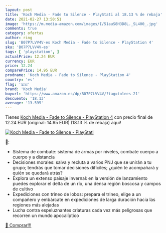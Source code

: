 ```yaml
---
layout: post
title: 'Koch Media - Fade to Silence - PlayStati al 18.13 % de rebaja'
date: 2021-02-27 13:50:51
image: 'https://m.media-amazon.com/images/I/51auS8H3D8L._SL400_.jpg'
comments: true
category: ofertas
author: ring
slug: 'B07P7LVV4V-es Koch Media - Fade to Silence - PlayStation 4'
sku: 'B07P7LVV4V-es'
tags: [ 'playstation', ]
actualPrice: 12.24 EUR
currency: EUR
price: 12.24
comparePrice: 14.95 EUR
prodname: 'Koch Media - Fade to Silence - PlayStation 4'
country: 'es'
flag: '🇪🇸'
brand: 'Koch Media'
buyurl: 'https://www.amazon.es/dp/B07P7LVV4V/?tag=tolees-21'
descuento: '18.13'
average: '13.595'
---
```


Tienes [Koch Media - Fade to Silence - PlayStation 4](https://www.amazon.es/dp/B07P7LVV4V/?tag=tolees-21) con precio final de  12.24 EUR (original: 14.95 EUR) (18.13 %  de rebaja) aqui!

[![Koch Media - Fade to Silence - PlayStati](https://m.media-amazon.com/images/I/51auS8H3D8L._SL400_.jpg)](https://www.amazon.es/dp/B07P7LVV4V/?tag=tolees-21)

🔎:

- Sistema de combate: sistema de armas por niveles, combate cuerpo a cuerpo y a distancia
- Decisiones morales: salva y recluta a varios PNJ que se unirán a tu grupo; tendrás que tomar decisiones difíciles; ¿quién te acompañará y quién se quedará atrás?
- Explora un extenso paisaje invernal: en la versión de lanzamiento puedes explorar el delta de un río, una densa región boscosa y campos de cultivo
- Expediciones con trineo de lobos: prepara el trineo, elige a un compañero y embárcate en expediciones de larga duración hacia las regiones más alejadas
- Lucha contra espeluznantes criaturas cada vez más peligrosas que recorren un mundo apocalíptico

[🛒 Comprar!!!](https://www.amazon.es/dp/B07P7LVV4V/?tag=tolees-21)
